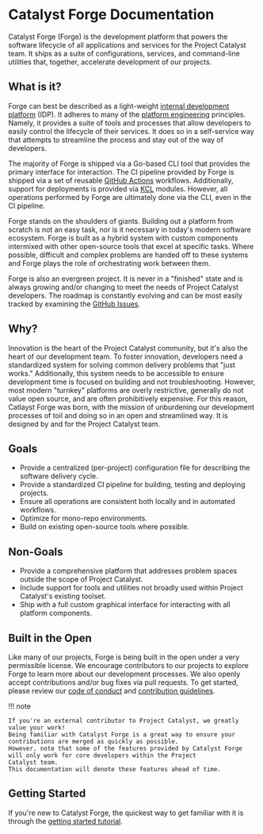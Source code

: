 # Catalyst Forge Documentation

Catalyst Forge (Forge) is the development platform that powers the software lifecycle of all applications and services for the
Project  Catalyst team.
It ships as a suite of configurations, services, and command-line utilities that, together, accelerate development of our projects.

## What is it?

Forge can best be described as a light-weight
[internal development platform](https://internaldeveloperplatform.org/what-is-an-internal-developer-platform/) (IDP).
It adheres to many of the [platform engineering](https://tag-app-delivery.cncf.io/whitepapers/platforms/) principles.
Namely, it provides a suite of tools and processes that allow developers to easily control the lifecycle of their services.
It does so in a self-service way that attempts to streamline the process and stay out of the way of developers.

The majority of Forge is shipped via a Go-based CLI tool that provides the primary interface for interaction.
The CI pipeline provided by Forge is shipped via a set of reusable [GitHub Actions] workflows.
Additionally, support for deployments is provided via [KCL] modules.
However, all operations performed by Forge are ultimately done via the CLI, even in the CI pipeline.

Forge stands on the shoulders of giants.
Building out a platform from scratch is not an easy task, nor is it necessary in today's modern software ecosystem.
Forge is built as a hybrid system with custom components intermixed with other open-source tools that excel at specific tasks.
Where possible, difficult and complex problems are handed off to these systems and Forge plays the role of orchestrating work
between them.

Forge is also an evergreen project.
It is never in a "finished" state and is always growing and/or changing to meet the needs of Project Catalyst developers.
The roadmap is constantly evolving and can be most easily tracked by examining the
[GitHub Issues](https://github.com/input-output-hk/catalyst-forge/issues).

## Why?

Innovation is the heart of the Project Catalyst community, but it's also the heart of our development team.
To foster innovation, developers need a standardized system for solving common delivery problems that "just works."
Additionally, this system needs to be accessible to ensure development time is focused on building and not troubleshooting.
However, most modern "turnkey" platforms are overly restrictive, generally do not value open source, and are often prohibitively
expensive.
For this reason, Catlayst Forge was born, with the mission of unburdening our development processes of toil and doing so in an open
and streamlined way.
It is designed by and for the Project Catalyst team.

## Goals

- Provide a centralized (per-project) configuration file for describing the software delivery cycle.
- Provide a standardized CI pipeline for building, testing and deploying projects.
- Ensure all operations are consistent both locally and in automated workflows.
- Optimize for mono-repo environments.
- Build on existing open-source tools where possible.

## Non-Goals

- Provide a comprehensive platform that addresses problem spaces outside the scope of Project Catalyst.
- Include support for tools and utilities not broadly used within Project Catalyst's existing toolset.
- Ship with a full custom graphical interface for interacting with all platform components.

## Built in the Open

Like many of our projects, Forge is being built in the open under a very permissible license.
We encourage contributors to our projects to explore Forge to learn more about our development processes.
We also openly accept contributions and/or bug fixes via pull requests.
To get started, please review our
[code of conduct](https://github.com/input-output-hk/catalyst-forge/blob/master/CODE_OF_CONDUCT.md) and
[contribution guidelines](https://github.com/input-output-hk/catalyst-forge/blob/master/CONTRIBUTING.md).


!!! note

    If you're an external contributor to Project Catalyst, we greatly value your work!
    Being familiar with Catalyst Forge is a great way to ensure your contributions are merged as quickly as possible.
    However, note that some of the features provided by Catalyst Forge will only work for core developers within the Project
    Catalyst team.
    This documentation will denote these features ahead of time.

## Getting Started

If you're new to Catalyst Forge, the quickest way to get familiar with it is through the
[getting started tutorial](./tutorials/getting_started.md).

[GitHub Actions]: https://docs.github.com/en/actions
[KCL]: https://www.kcl-lang.io/